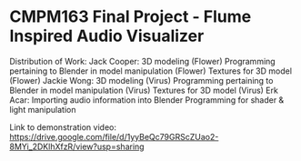 # CMPM163 Final Project - Flume Inspired Audio Visualizer

Distribution of Work:
Jack Cooper: 3D modeling (Flower) Programming pertaining to Blender in model manipulation (Flower) Textures for 3D model (Flower)
Jackie Wong: 3D modeling (Virus) Programming pertaining to Blender in model manipulation (Virus) Textures for 3D model (Virus)
Erk Acar: Importing audio information into Blender Programming for shader & light manipulation

Link to demonstration video: https://drive.google.com/file/d/1yyBeQc79GRScZUao2-8MYi_2DKlhXfzR/view?usp=sharing
